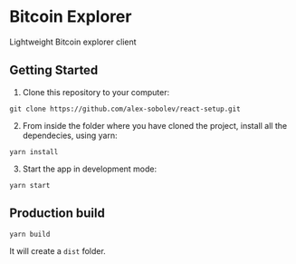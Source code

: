 # Bitcoin Explorer
Lightweight Bitcoin explorer client
## Getting Started
1. Clone this repository to your computer:
```
git clone https://github.com/alex-sobolev/react-setup.git
```
2. From inside the folder where you have cloned the project, install all the dependecies, using yarn:
```
yarn install
```
3. Start the app in development mode:
```
yarn start
```

## Production build
```
yarn build
```
It will create a `dist` folder.